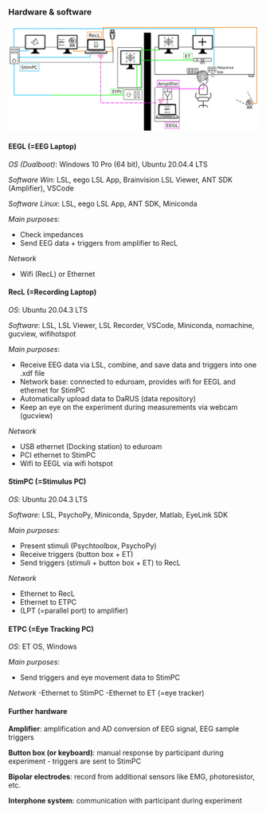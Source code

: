 ### Hardware & software
![lab_connectivity](lab_connectivity.jpg)

#### EEGL (=EEG Laptop)
*OS (Dualboot)*: Windows 10 Pro (64 bit), Ubuntu 20.04.4 LTS

*Software Win*: LSL, eego LSL App, Brainvision LSL Viewer, ANT SDK (Amplifier), VSCode

*Software Linux*: LSL, eego LSL App, ANT SDK, Miniconda

*Main purposes*: 
- Check impedances
- Send EEG data + triggers from amplifier to RecL

*Network*
- Wifi (RecL) or Ethernet

#### RecL (=Recording Laptop)
*OS*: Ubuntu 20.04.3 LTS

*Software*: LSL, LSL Viewer, LSL Recorder, VSCode, Miniconda, nomachine, gucview, wifihotspot

*Main purposes*:
- Receive EEG data via LSL, combine, and save data and triggers into one .xdf file
- Network base: connected to eduroam, provides wifi for EEGL and ethernet for StimPC
- Automatically upload data to DaRUS (data repository)
- Keep an eye on the experiment during measurements via webcam (gucview)

*Network*
- USB ethernet (Docking station) to eduroam
- PCI ethernet to StimPC
- Wifi to EEGL via wifi hotspot

#### StimPC (=Stimulus PC)
*OS*: Ubuntu 20.04.3 LTS

*Software*: LSL, PsychoPy, Miniconda, Spyder, Matlab, EyeLink SDK

*Main purposes*:
- Present stimuli (Psychtoolbox, PsychoPy)
- Receive triggers (button box + ET)
- Send triggers (stimuli + button box + ET) to RecL

*Network*
- Ethernet to RecL
- Ethernet to ETPC
- (LPT (=parallel port) to amplifier)

#### ETPC (=Eye Tracking PC)
*OS*: ET OS, Windows

*Main purposes*: 
- Send triggers and eye movement data to StimPC

*Network*
-Ethernet to StimPC
-Ethernet to ET (=eye tracker)

#### Further hardware
**Amplifier**: amplification and AD conversion of EEG signal, EEG sample triggers

**Button box (or keyboard)**: manual response by participant during experiment - triggers are sent to StimPC

**Bipolar electrodes**: record from additional sensors like EMG, photoresistor, etc.

**Interphone system**: communication with participant during experiment
